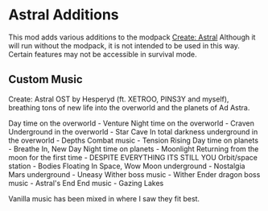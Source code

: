 # Astral Additions

This mod adds various additions to the modpack [Create: Astral](https://www.curseforge.com/minecraft/modpacks/create-astral)
Although it will run without the modpack, it is not intended to be used in this way. Certain features may not be accessible in survival mode.

## Custom Music

Create: Astral OST by Hesperyd (ft. XETROO, PINS3Y and myself), breathing tons of new life into the overworld and the planets of Ad Astra.

Day time on the overworld - Venture
Night time on the overworld - Craven
Underground in the overworld - Star Cave
In total darkness underground in the overworld - Depths
Combat music - Tension Rising
Day time on planets - Breathe In, New Day
Night time on planets - Moonlight
Returning from the moon for the first time - DESPITE EVERYTHING ITS STILL YOU
Orbit/space station - Bodies Floating In Space, Wow
Moon underground - Nostalgia
Mars underground - Uneasy
Wither boss music - Wither
Ender dragon boss music - Astral's End
End music - Gazing Lakes

Vanilla music has been mixed in where I saw they fit best.